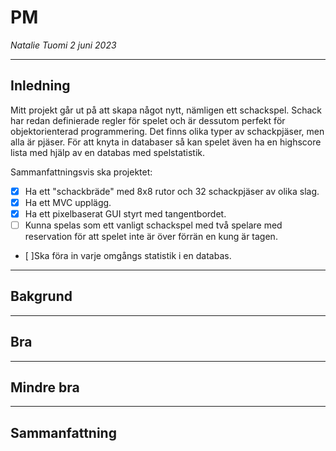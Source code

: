 # PM
*Natalie Tuomi 2 juni 2023*

---

## Inledning
Mitt projekt går ut på att skapa något nytt, nämligen ett schackspel. Schack har redan definierade regler för spelet och är dessutom perfekt för objektorienterad programmering. Det finns olika typer av schackpjäser, men alla är pjäser. För att knyta in databaser så kan spelet även ha en highscore lista med hjälp av en databas med spelstatistik.

Sammanfattningsvis ska projektet:

- [X] Ha ett "schackbräde" med 8x8 rutor och 32 schackpjäser av olika slag.
- [X] Ha ett MVC upplägg.
- [X] Ha ett pixelbaserat GUI styrt med tangentbordet.
- [ ] Kunna spelas som ett vanligt schackspel med två spelare med reservation för att spelet inte är över förrän en kung är tagen.
- [ ]Ska föra in varje omgångs statistik i en databas.

---

## Bakgrund

---

## Bra

---

## Mindre bra

---

## Sammanfattning
